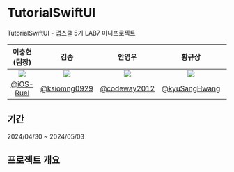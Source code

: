 # TutorialSwiftUI

TutorialSwiftUI - 앱스쿨 5기 LAB7 미니프로젝트

| 이충현(팀장) | 김송 | 안영우 | 황규상 | 황민경 |
|:--:|:--:|:--:|:--:|:--:|
|<img src="https://avatars.githubusercontent.com/u/67133244?v=4" with=300 />|<img src="https://avatars.githubusercontent.com/u/19872750?v=4" with=300 />|<img src="https://avatars.githubusercontent.com/u/164759000?v=4" with=300 />|<img src="https://avatars.githubusercontent.com/u/51147673?v=4" with=300 />|<img src="https://avatars.githubusercontent.com/u/164498740?v=4" with=300 />|
|[@iOS-Ruel](https://github.com/iOS-Ruel)|[@ksiomng0929](https://github.com/ksiomng0929)|[@codeway2012](https://github.com/codeway2012)|[@kyuSangHwang](https://github.com/kyuSangHwang)|[@mghhwang](https://github.com/mghhwang)|
## 기간

2024/04/30 ~ 2024/05/03

## 프로젝트 개요
